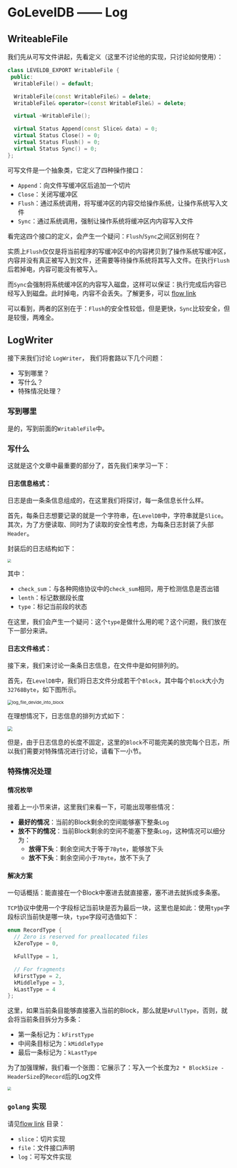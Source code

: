 # GoLevelDB —— Log



## WriteableFile

我们先从可写文件讲起，先看定义（这里不讨论他的实现，只讨论如何使用）：

```cpp
class LEVELDB_EXPORT WritableFile {
 public:
  WritableFile() = default;

  WritableFile(const WritableFile&) = delete;
  WritableFile& operator=(const WritableFile&) = delete;

  virtual ~WritableFile();

  virtual Status Append(const Slice& data) = 0;
  virtual Status Close() = 0;
  virtual Status Flush() = 0;
  virtual Status Sync() = 0;
};
```

可写文件是一个抽象类，它定义了四种操作接口：

- `Append`：向文件写缓冲区后追加一个切片
- `Close`：关闭写缓冲区
- `Flush`：通过系统调用，将写缓冲区的内容交给操作系统，让操作系统写入文件
- `Sync`：通过系统调用，强制让操作系统将缓冲区内内容写入文件

看完这四个接口的定义，会产生一个疑问：`Flush`/`Sync`之间区别何在？

实质上`Flush`仅仅是将当前程序的写缓冲区中的内容拷贝到了操作系统写缓冲区，内容并没有真正被写入到文件，还需要等待操作系统将其写入文件。在执行`Flush`后若掉电，内容可能没有被写入。

而`Sync`会强制将系统缓冲区的内容写入磁盘，这样可以保证：执行完成后内容已经写入到磁盘。此时掉电，内容不会丢失。了解更多，可以 [flow link](https://linux.die.net/man/8/sync)

可以看到，两者的区别在于：`Flush`的安全性较低，但是更快，`Sync`比较安全，但是较慢，两难全。

## LogWriter

接下来我们讨论 `LogWriter`， 我们将套路以下几个问题：

- 写到哪里？
- 写什么？
- 特殊情况处理？

### 写到哪里

是的，写到前面的`WritableFile`中。

### 写什么

这就是这个文章中最重要的部分了，首先我们来学习一下：

#### 日志信息格式：

日志是由一条条信息组成的，在这里我们将探讨，每一条信息长什么样。

首先，每条日志想要记录的就是一个字符串，在`LevelDB`中，字符串就是`Slice`。其次，为了方便读取、同时为了读取的安全性考虑，为每条日志封装了头部`Header`。

封装后的日志结构如下：

<img src="https://goleveldb-1301596189.cos.ap-guangzhou.myqcloud.com/log_fmt.png" style="zoom:50%;" />

其中：

- `check_sum`：与各种网络协议中的`check_sum`相同，用于检测信息是否出错
- `lenth`：标记数据段长度
- `type`：标记当前段的状态

在这里，我们会产生一个疑问：这个`type`是做什么用的呢？这个问题，我们放在下一部分来讲。



#### 日志文件格式：

接下来，我们来讨论一条条日志信息，在文件中是如何排列的。

首先，在`LevelDB`中，我们将日志文件分成若干个`Block`，其中每个`Block`大小为`32768Byte`，如下图所示。

<img src="https://goleveldb-1301596189.cos.ap-guangzhou.myqcloud.com/log_file_devide_into_block.png" alt="log_file_devide_into_block" style="zoom: 67%;" />

在理想情况下，日志信息的排列方式如下：

<img src="https://goleveldb-1301596189.cos.ap-guangzhou.myqcloud.com/prefer_log_in_block.png" style="zoom:67%;" />

但是，由于日志信息的长度不固定，这里的`Block`不可能完美的放完每个日志，所以我们需要对特殊情况进行讨论，请看下一小节。

### 特殊情况处理

#### 情况枚举

接着上一小节来讲，这里我们来看一下，可能出现哪些情况：

- **最好的情况**：当前的Block剩余的空间能够塞下整条`Log`
- **放不下的情况**：当前Block剩余的空间不能塞下整条`Log`，这种情况可以细分为：
  - **放得下头**：剩余空间大于等于`7Byte`，能够放下头
  - **放不下头**：剩余空间小于`7Byte`，放不下头了

#### 解决方案

一句话概括：能直接在一个Block中塞进去就直接塞，塞不进去就拆成多条塞。

`TCP`协议中使用一个字段标记当前块是否为最后一块，这里也是如此：使用`type`字段标识当前快是哪一块，`type`字段可选值如下：

```cpp
enum RecordType {
  // Zero is reserved for preallocated files
  kZeroType = 0,

  kFullType = 1,

  // For fragments
  kFirstType = 2,
  kMiddleType = 3,
  kLastType = 4
};
```

这里，如果当前条目能够直接塞入当前的Block，那么就是`kFullType`，否则，就会将当前条目拆分为多条：

- 第一条标记为：`kFirstType`
- 中间条目标记为：`kMiddleType`
- 最后一条标记为：`kLastType`

为了加强理解，我们看一个张图：它展示了：写入一个长度为`2 * BlockSize - HeaderSize`的`Record`后的Log文件

<img src="https://goleveldb-1301596189.cos.ap-guangzhou.myqcloud.com/write_in_larger_slice.png" style="zoom:50%;" />

### `golang` 实现

请见[flow link](https://github.com/goleveldb/goleveldb/tree/develop) 目录：

- `slice`：切片实现
- `file`：文件接口声明
- `log`：可写文件实现

